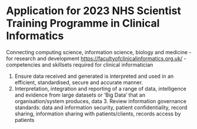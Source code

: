 # Application for 2023 NHS Scientist Training Programme in Clinical Informatics
Connecting computing science, information science, biology and medicine - for research and development
https://facultyofclinicalinformatics.org.uk/ -  competencies and skillsets required for clinical informatician
1. Ensure data received and generated is interpreted and used in an efficient, standardised, secure and accurate manner.
2. Interpretation, integration and reporting of a range of data, intelligence and evidence from large datasets or ‘Big Data’ that an organisation/system produces, data 3. Review information governance standards: data and information security, patient confidentiality, record sharing, information sharing with patients/clients, records access by patients
